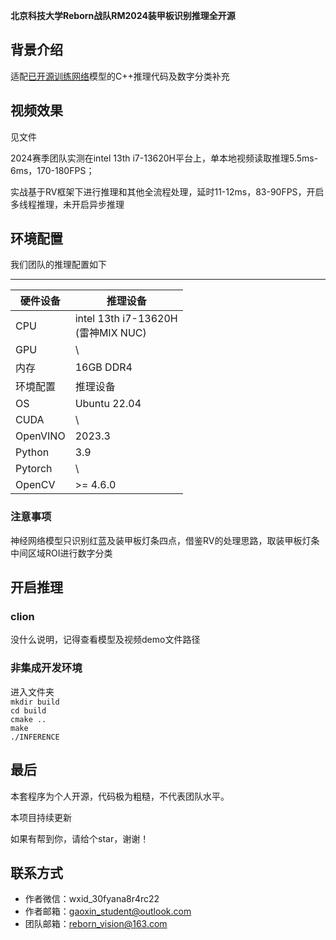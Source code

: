 **北京科技大学Reborn战队RM2024装甲板识别推理全开源**

## 背景介绍
适配[已开源训练网络](https://github.com/gaoxinstudent/RM-Armor-Detect.git)模型的C++推理代码及数字分类补充

 ## 视频效果

 见文件

2024赛季团队实测在intel 13th i7-13620H平台上，单本地视频读取推理5.5ms-6ms，170-180FPS；

实战基于RV框架下进行推理和其他全流程处理，延时11-12ms，83-90FPS，开启多线程推理，未开启异步推理

 ## 环境配置
 我们团队的推理配置如下
***
| 硬件设备 |推理设备                                |
| -------- | ----------------------|
| CPU      | intel 13th i7-13620H<br />(雷神MIX NUC) |
| GPU      | \                                       |
| 内存     | 16GB DDR4                               |
| 环境配置 |推理设备                                |
| OS       | Ubuntu 22.04                            |
| CUDA     |  \                                       |
| OpenVINO |  2023.3                                  |
| Python   | 3.9                                     |
| Pytorch  | \                                       |
| OpenCV | >= 4.6.0|

### 注意事项

神经网络模型只识别红蓝及装甲板灯条四点，借鉴RV的处理思路，取装甲板灯条中间区域ROI进行数字分类

## 开启推理

### clion
没什么说明，记得查看模型及视频demo文件路径
### 非集成开发环境
进入文件夹  
```mkdir build```   
```cd build```  
```cmake ..```  
```make```  
```./INFERENCE```  

## 最后

本套程序为个人开源，代码极为粗糙，不代表团队水平。

本项目持续更新

如果有帮到你，请给个star，谢谢！ 

  ## 联系方式
  + 作者微信：wxid_30fyana8r4rc22
  + 作者邮箱：gaoxin_student@outlook.com
  + 团队邮箱：reborn_vision@163.com
